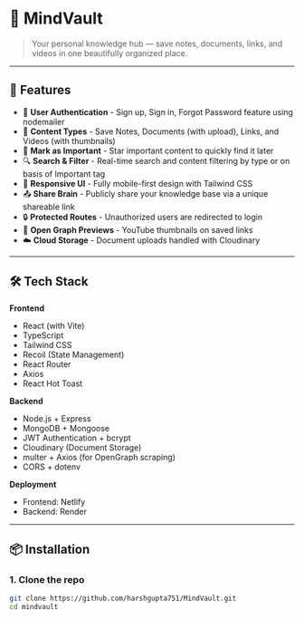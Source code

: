 # 🧠 MindVault

> Your personal knowledge hub — save notes, documents, links, and videos in one beautifully organized place.


---

## 🚀 Features

- 🔐 **User Authentication** - Sign up, Sign in, Forgot Password feature using nodemailer
- 📂 **Content Types** - Save Notes, Documents (with upload), Links, and Videos (with thumbnails)
- 📌 **Mark as Important** - Star important content to quickly find it later
- 🔍 **Search & Filter** - Real-time search and content filtering by type or on basis of Important tag
- 🎨 **Responsive UI** - Fully mobile-first design with Tailwind CSS
- 📤 **Share Brain** - Publicly share your knowledge base via a unique shareable link
- 🔒 **Protected Routes** - Unauthorized users are redirected to login
- 📄 **Open Graph Previews** - YouTube thumbnails on saved links
- ☁️ **Cloud Storage** - Document uploads handled with Cloudinary

---

## 🛠 Tech Stack

**Frontend**  
- React (with Vite)
- TypeScript
- Tailwind CSS
- Recoil (State Management)
- React Router
- Axios
- React Hot Toast

**Backend**  
- Node.js + Express
- MongoDB + Mongoose
- JWT Authentication + bcrypt
- Cloudinary (Document Storage)
- multer + Axios (for OpenGraph scraping)
- CORS + dotenv

**Deployment**  
- Frontend: Netlify  
- Backend: Render

---

## 📦 Installation

### 1. Clone the repo

```bash
git clone https://github.com/harshgupta751/MindVault.git
cd mindvault
